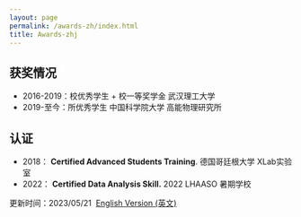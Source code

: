 ```yaml
---
layout: page
permalink: /awards-zh/index.html
title: Awards-zhj
---
```

## 获奖情况

- 2016-2019：校优秀学生 + 校一等奖学金 武汉理工大学
- 2019-至今：所优秀学生 中国科学院大学 高能物理研究所

## 认证

- 2018： **Certified Advanced Students Training**. 德国哥廷根大学 XLab实验室
- 2022： **Certified Data Analysis Skill.** 2022 LHAASO 暑期学校 

更新时间：2023/05/21&nbsp;   [English Version (英文)](https://easel7.github.io/awards/)
